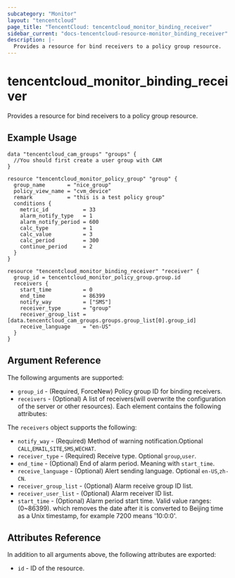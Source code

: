 ```yaml
---
subcategory: "Monitor"
layout: "tencentcloud"
page_title: "TencentCloud: tencentcloud_monitor_binding_receiver"
sidebar_current: "docs-tencentcloud-resource-monitor_binding_receiver"
description: |-
  Provides a resource for bind receivers to a policy group resource.
---
```


# tencentcloud_monitor_binding_receiver

Provides a resource for bind receivers to a policy group resource.

## Example Usage

```hcl
data "tencentcloud_cam_groups" "groups" {
  //You should first create a user group with CAM
}

resource "tencentcloud_monitor_policy_group" "group" {
  group_name       = "nice_group"
  policy_view_name = "cvm_device"
  remark           = "this is a test policy group"
  conditions {
    metric_id           = 33
    alarm_notify_type   = 1
    alarm_notify_period = 600
    calc_type           = 1
    calc_value          = 3
    calc_period         = 300
    continue_period     = 2
  }
}

resource "tencentcloud_monitor_binding_receiver" "receiver" {
  group_id = tencentcloud_monitor_policy_group.group.id
  receivers {
    start_time          = 0
    end_time            = 86399
    notify_way          = ["SMS"]
    receiver_type       = "group"
    receiver_group_list = [data.tencentcloud_cam_groups.groups.group_list[0].group_id]
    receive_language    = "en-US"
  }
}
```

## Argument Reference

The following arguments are supported:

* `group_id` - (Required, ForceNew) Policy group ID for binding receivers.
* `receivers` - (Optional) A list of receivers(will overwrite the configuration of the server or other resources). Each element contains the following attributes:

The `receivers` object supports the following:

* `notify_way` - (Required) Method of warning notification.Optional `CALL`,`EMAIL`,`SITE`,`SMS`,`WECHAT`.
* `receiver_type` - (Required) Receive type. Optional `group`,`user`.
* `end_time` - (Optional) End of alarm period. Meaning with `start_time`.
* `receive_language` - (Optional) Alert sending language. Optional `en-US`,`zh-CN`.
* `receiver_group_list` - (Optional) Alarm receive group ID list.
* `receiver_user_list` - (Optional) Alarm receiver ID list.
* `start_time` - (Optional) Alarm period start time. Valid value ranges: (0~86399). which removes the date after it is converted to Beijing time as a Unix timestamp, for example 7200 means '10:0:0'.

## Attributes Reference

In addition to all arguments above, the following attributes are exported:

* `id` - ID of the resource.



